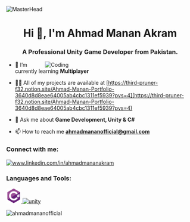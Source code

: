 ![MasterHead](https://user-images.githubusercontent.com/90236635/232446433-d5540fa2-fe28-4bb8-b929-cdb51fe61336.gif)
<h1 align="center">Hi 👋, I'm Ahmad Manan Akram</h1>
<h3 align="center">A Professional Unity Game Developer from Pakistan.</h3>
<img align="right" alt="Coding" width="400" src="https://camo.githubusercontent.com/7de37139d0b4c1ce40865e799b446c0e963a3dd8fb68d239707237c40604fa3d/68747470733a2f2f63646e2e6472696262626c652e636f6d2f75736572732f3733303730332f73637265656e73686f74732f363538313234332f6176656e746f2e676966">

- 🌱 I’m currently learning **Multiplayer**

- 👨‍💻 All of my projects are available at [https://third-pruner-f32.notion.site/Ahmad-Manan-Portfolio-3640d8d8eae64005ab4cbc1311ef5939?pvs=4](https://third-pruner-f32.notion.site/Ahmad-Manan-Portfolio-3640d8d8eae64005ab4cbc1311ef5939?pvs=4)

- 💬 Ask me about **Game Development, Unity & C#**

- 📫 How to reach me **ahmadmananofficial@gmail.com**

<h3 align="left">Connect with me:</h3>
<p align="left">
<a href="https://linkedin.com/in/ahmadmananakram" target="blank"><img align="center" src="https://raw.githubusercontent.com/rahuldkjain/github-profile-readme-generator/master/src/images/icons/Social/linked-in-alt.svg" alt="www.linkedin.com/in/ahmadmananakram" height="30" width="40" /></a>
</p>

<h3 align="left">Languages and Tools:</h3>
<p align="left"> <a href="https://www.w3schools.com/cs/" target="_blank" rel="noreferrer"> <img src="https://raw.githubusercontent.com/devicons/devicon/master/icons/csharp/csharp-original.svg" alt="csharp" width="40" height="40"/> </a> <a href="https://unity.com/" target="_blank" rel="noreferrer"> <img src="https://www.vectorlogo.zone/logos/unity3d/unity3d-icon.svg" alt="unity" width="40" height="40"/> </a> </p>

<p><img align="center" src="https://github-readme-stats.vercel.app/api/top-langs?username=ahmadmananofficial&show_icons=true&locale=en&layout=compact" alt="ahmadmananofficial" /></p>


